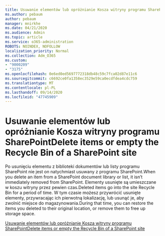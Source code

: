 ```yaml
---
title: Usuwanie elementów lub opróżnianie Kosza witryny programu SharePoint
ms.author: pebaum
author: pebaum
manager: mnirkhe
ms.date: 04/21/2020
ms.audience: Admin
ms.topic: article
ms.service: o365-administration
ROBOTS: NOINDEX, NOFOLLOW
localization_priority: Normal
ms.collection: Adm_O365
ms.custom:
- "9000209"
- "3175"
ms.openlocfilehash: 0e6ed0ed5697772318db48c59c7fca02d87e11c6
ms.sourcegitcommit: c6692ce0fa1358ec3529e59ca0ecdfdea4cdc759
ms.translationtype: MT
ms.contentlocale: pl-PL
ms.lasthandoff: 09/14/2020
ms.locfileid: "47745909"
---
```

# <a name="delete-items-or-empty-the-recycle-bin-of-a-sharepoint-site"></a><span data-ttu-id="2e594-102">Usuwanie elementów lub opróżnianie Kosza witryny programu SharePoint</span><span class="sxs-lookup"><span data-stu-id="2e594-102">Delete items or empty the Recycle Bin of a SharePoint site</span></span> 

<span data-ttu-id="2e594-103">Po usunięciu elementu z biblioteki dokumentów lub listy programu SharePoint nie jest on natychmiast usuwany z programu SharePoint.</span><span class="sxs-lookup"><span data-stu-id="2e594-103">When you delete an item from a SharePoint document library or list, it isn’t immediately removed from SharePoint.</span></span> <span data-ttu-id="2e594-104">Elementy usunięte są umieszczane w koszu witryny przez pewien czas.</span><span class="sxs-lookup"><span data-stu-id="2e594-104">Deleted items go into the site Recycle Bin for a period of time.</span></span> <span data-ttu-id="2e594-105">W tym czasie możesz przywrócić usunięte elementy, przywracając ich pierwotną lokalizację, lub usunąć je, aby zwolnić miejsce do magazynowania.</span><span class="sxs-lookup"><span data-stu-id="2e594-105">During that time, you can restore the items you deleted to their original location, or remove them to free up storage space.</span></span>

[<span data-ttu-id="2e594-106">Usuwanie elementów lub opróżnianie Kosza witryny programu SharePoint</span><span class="sxs-lookup"><span data-stu-id="2e594-106">Delete items or empty the Recycle Bin of a SharePoint site</span></span>](https://support.office.com/article/2e713599-d13e-40d6-96dc-66f0a366f74e)